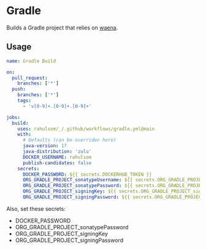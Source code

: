 # Gradle

Builds a Gradle project that relies on [waena](https://github.com/rahulsom/waena).

## Usage

```yaml
name: Gradle Build

on:
  pull_request:
    branches: ['*']
  push:
    branches: ['*']
    tags:
      - 'v[0-9]+.[0-9]+.[0-9]+'

jobs:
  build:
    uses: rahulsom/_/.github/workflows/gradle.yml@main
    with:
      # Defaults (can be overriden here)
      java-version: 17
      java-distribution: 'zulu'
      DOCKER_USERNAME: rahulsom
      publish-candidates: false
    secrets:
      DOCKER_PASSWORD: ${{ secrets.DOCKERHUB_TOKEN }}
      ORG_GRADLE_PROJECT_sonatypeUsername: ${{ secrets.ORG_GRADLE_PROJECT_sonatypeUsername }}
      ORG_GRADLE_PROJECT_sonatypePassword: ${{ secrets.ORG_GRADLE_PROJECT_sonatypePassword }}
      ORG_GRADLE_PROJECT_signingKey: ${{ secrets.ORG_GRADLE_PROJECT_signingKey }}
      ORG_GRADLE_PROJECT_signingPassword: ${{ secrets.ORG_GRADLE_PROJECT_signingPassword }}

```

Also, set these secrets:

* DOCKER_PASSWORD
* ORG_GRADLE_PROJECT_sonatypePassword
* ORG_GRADLE_PROJECT_signingKey
* ORG_GRADLE_PROJECT_signingPassword
